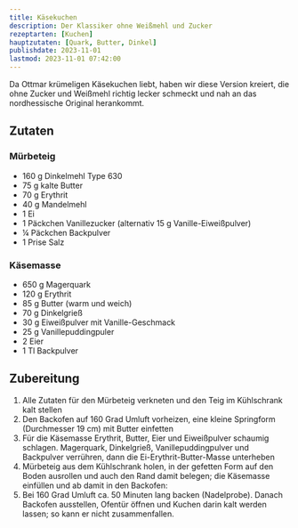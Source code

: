 ```yaml
---
title: Käsekuchen
description: Der Klassiker ohne Weißmehl und Zucker
rezeptarten: [Kuchen]
hauptzutaten: [Quark, Butter, Dinkel]
publishdate: 2023-11-01
lastmod: 2023-11-01 07:42:00
---
```


Da Ottmar krümeligen Käsekuchen liebt, haben wir diese Version kreiert, die ohne Zucker und Weißmehl richtig lecker schmeckt und nah an das nordhessische Original herankommt.

## Zutaten

### Mürbeteig

- 160 g Dinkelmehl Type 630
- 75 g kalte Butter
- 70 g Erythrit
- 40 g Mandelmehl
- 1 Ei
- 1 Päckchen Vanillezucker (alternativ 15 g Vanille-Eiweißpulver)
- ¼ Päckchen Backpulver
- 1 Prise Salz


### Käsemasse

- 650 g Magerquark
- 120 g Erythrit
- 85 g Butter (warm und weich)
- 70 g Dinkelgrieß
- 30 g Eiweißpulver mit Vanille-Geschmack
- 25 g Vanillepuddingpuler
- 2 Eier
- 1 Tl Backpulver

## Zubereitung

1. Alle Zutaten für den Mürbeteig verkneten und den Teig im Kühlschrank kalt stellen
2. Den Backofen auf 160 Grad Umluft vorheizen, eine kleine Springform (Durchmesser 19 cm) mit Butter einfetten
3. Für die Käsemasse Erythrit, Butter, Eier und Eiweißpulver schaumig schlagen. Magerquark, Dinkelgrieß, Vanillepuddingpulver und Backpulver verrühren, dann die Ei-Erythrit-Butter-Masse unterheben
4. Mürbeteig aus dem Kühlschrank holen, in der gefetten Form auf den Boden ausrollen und auch den Rand  damit belegen; die Käsemasse einfüllen und ab damit in den Backofen:
5. Bei 160 Grad Umluft ca. 50 Minuten lang backen (Nadelprobe). Danach Backofen ausstellen, Ofentür öffnen und Kuchen darin kalt werden lassen; so kann er nicht zusammenfallen.